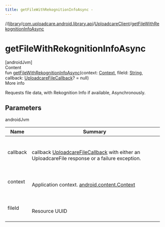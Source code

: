 ```yaml
---
title: getFileWithRekognitionInfoAsync -
---
```

//[library](../../index.md)/[com.uploadcare.android.library.api](../index.md)/[UploadcareClient](index.md)/[getFileWithRekognitionInfoAsync](get-file-with-rekognition-info-async.md)



# getFileWithRekognitionInfoAsync  
[androidJvm]  
Content  
fun [getFileWithRekognitionInfoAsync](get-file-with-rekognition-info-async.md)(context: [Context](https://developer.android.com/reference/kotlin/android/content/Context.html), fileId: [String](https://kotlinlang.org/api/latest/jvm/stdlib/kotlin/-string/index.html), callback: [UploadcareFileCallback](../../com.uploadcare.android.library.callbacks/-uploadcare-file-callback/index.md)? = null)  
More info  


Requests file data, with Rekognition Info if available, Asynchronously.



## Parameters  
  
androidJvm  
  
|  Name|  Summary| 
|---|---|
| <a name="com.uploadcare.android.library.api/UploadcareClient/getFileWithRekognitionInfoAsync/#android.content.Context#kotlin.String#com.uploadcare.android.library.callbacks.UploadcareFileCallback?/PointingToDeclaration/"></a>callback| <a name="com.uploadcare.android.library.api/UploadcareClient/getFileWithRekognitionInfoAsync/#android.content.Context#kotlin.String#com.uploadcare.android.library.callbacks.UploadcareFileCallback?/PointingToDeclaration/"></a><br><br>callback  [UploadcareFileCallback](../../com.uploadcare.android.library.callbacks/-uploadcare-file-callback/index.md) with either an UploadcareFile response or a failure exception.<br><br>
| <a name="com.uploadcare.android.library.api/UploadcareClient/getFileWithRekognitionInfoAsync/#android.content.Context#kotlin.String#com.uploadcare.android.library.callbacks.UploadcareFileCallback?/PointingToDeclaration/"></a>context| <a name="com.uploadcare.android.library.api/UploadcareClient/getFileWithRekognitionInfoAsync/#android.content.Context#kotlin.String#com.uploadcare.android.library.callbacks.UploadcareFileCallback?/PointingToDeclaration/"></a><br><br>Application context. [android.content.Context](https://developer.android.com/reference/kotlin/android/content/Context.html)<br><br>
| <a name="com.uploadcare.android.library.api/UploadcareClient/getFileWithRekognitionInfoAsync/#android.content.Context#kotlin.String#com.uploadcare.android.library.callbacks.UploadcareFileCallback?/PointingToDeclaration/"></a>fileId| <a name="com.uploadcare.android.library.api/UploadcareClient/getFileWithRekognitionInfoAsync/#android.content.Context#kotlin.String#com.uploadcare.android.library.callbacks.UploadcareFileCallback?/PointingToDeclaration/"></a><br><br>Resource UUID<br><br>
  
  



